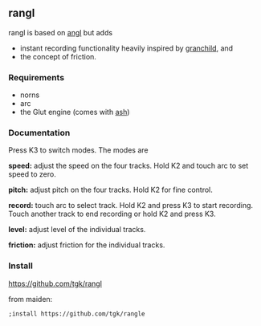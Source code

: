 ## rangl

rangl is based on [angl](https://github.com/tehn/ash) but adds

- instant recording functionality heavily inspired by
  [granchild](https://llllllll.co/t/granchild/41894), and
- the concept of friction.

### Requirements

- norns
- arc
- the Glut engine (comes with [ash](https://github.com/tehn/ash))

### Documentation

Press K3 to switch modes. The modes are

**speed:** adjust the speed on the four tracks. Hold K2 and touch arc
to set speed to zero.

**pitch:** adjust pitch on the four tracks. Hold K2 for fine control.

**record:** touch arc to select track. Hold K2 and press K3 to start
recording. Touch another track to end recording or hold K2 and press
K3.

**level:** adjust level of the individual tracks.

**friction:** adjust friction for the individual tracks.

### Install

https://github.com/tgk/rangl

from maiden:

```
;install https://github.com/tgk/rangle
```
